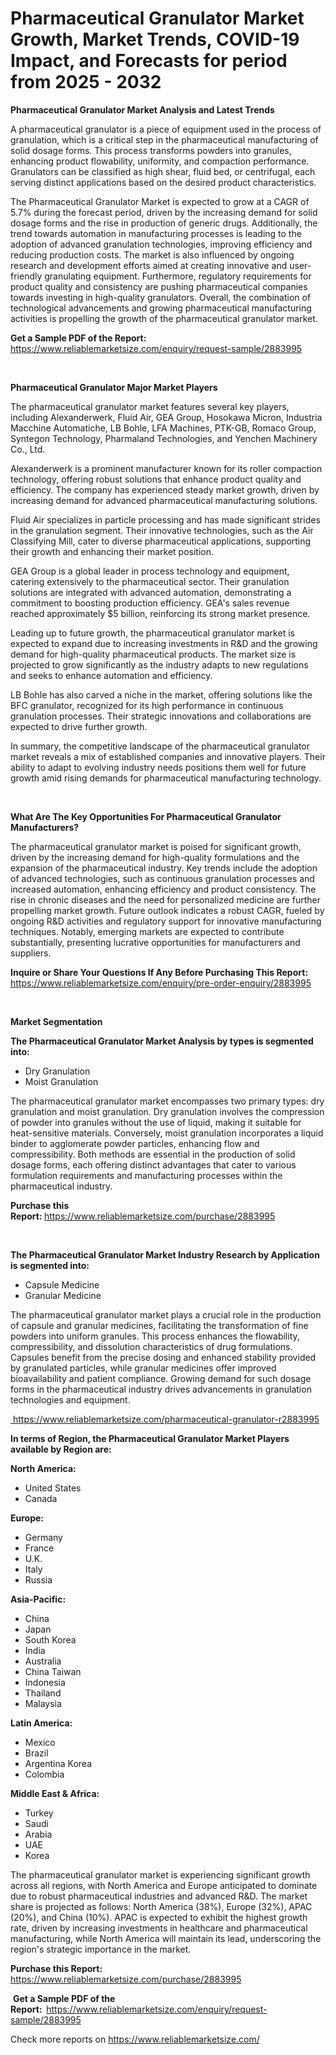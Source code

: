 <p><h1>Pharmaceutical Granulator Market Growth, Market Trends, COVID-19 Impact, and Forecasts for period from 2025 - 2032</h1></p><p><strong>Pharmaceutical Granulator Market Analysis and Latest Trends</strong></p>
<p><p>A pharmaceutical granulator is a piece of equipment used in the process of granulation, which is a critical step in the pharmaceutical manufacturing of solid dosage forms. This process transforms powders into granules, enhancing product flowability, uniformity, and compaction performance. Granulators can be classified as high shear, fluid bed, or centrifugal, each serving distinct applications based on the desired product characteristics.</p><p>The Pharmaceutical Granulator Market is expected to grow at a CAGR of 5.7% during the forecast period, driven by the increasing demand for solid dosage forms and the rise in production of generic drugs. Additionally, the trend towards automation in manufacturing processes is leading to the adoption of advanced granulation technologies, improving efficiency and reducing production costs. The market is also influenced by ongoing research and development efforts aimed at creating innovative and user-friendly granulating equipment. Furthermore, regulatory requirements for product quality and consistency are pushing pharmaceutical companies towards investing in high-quality granulators. Overall, the combination of technological advancements and growing pharmaceutical manufacturing activities is propelling the growth of the pharmaceutical granulator market.</p></p>
<p><strong>Get a Sample PDF of the Report:&nbsp;</strong> <a href="https://www.reliablemarketsize.com/enquiry/request-sample/2883995?utm_campaign=2628&utm_medium=2&utm_source=Github&utm_content=ia&utm_term=13032025&utm_id=pharmaceutical-granulator">https://www.reliablemarketsize.com/enquiry/request-sample/2883995</a></p>
<p>&nbsp;</p>
<p><strong>Pharmaceutical Granulator Major Market Players</strong></p>
<p><p>The pharmaceutical granulator market features several key players, including Alexanderwerk, Fluid Air, GEA Group, Hosokawa Micron, Industria Macchine Automatiche, LB Bohle, LFA Machines, PTK-GB, Romaco Group, Syntegon Technology, Pharmaland Technologies, and Yenchen Machinery Co., Ltd. </p><p>Alexanderwerk is a prominent manufacturer known for its roller compaction technology, offering robust solutions that enhance product quality and efficiency. The company has experienced steady market growth, driven by increasing demand for advanced pharmaceutical manufacturing solutions.</p><p>Fluid Air specializes in particle processing and has made significant strides in the granulation segment. Their innovative technologies, such as the Air Classifying Mill, cater to diverse pharmaceutical applications, supporting their growth and enhancing their market position.</p><p>GEA Group is a global leader in process technology and equipment, catering extensively to the pharmaceutical sector. Their granulation solutions are integrated with advanced automation, demonstrating a commitment to boosting production efficiency. GEA's sales revenue reached approximately $5 billion, reinforcing its strong market presence.</p><p>Leading up to future growth, the pharmaceutical granulator market is expected to expand due to increasing investments in R&D and the growing demand for high-quality pharmaceutical products. The market size is projected to grow significantly as the industry adapts to new regulations and seeks to enhance automation and efficiency.</p><p>LB Bohle has also carved a niche in the market, offering solutions like the BFC granulator, recognized for its high performance in continuous granulation processes. Their strategic innovations and collaborations are expected to drive further growth.</p><p>In summary, the competitive landscape of the pharmaceutical granulator market reveals a mix of established companies and innovative players. Their ability to adapt to evolving industry needs positions them well for future growth amid rising demands for pharmaceutical manufacturing technology.</p></p>
<p>&nbsp;</p>
<p><strong>What Are The Key Opportunities For Pharmaceutical Granulator Manufacturers?</strong></p>
<p><p>The pharmaceutical granulator market is poised for significant growth, driven by the increasing demand for high-quality formulations and the expansion of the pharmaceutical industry. Key trends include the adoption of advanced technologies, such as continuous granulation processes and increased automation, enhancing efficiency and product consistency. The rise in chronic diseases and the need for personalized medicine are further propelling market growth. Future outlook indicates a robust CAGR, fueled by ongoing R&D activities and regulatory support for innovative manufacturing techniques. Notably, emerging markets are expected to contribute substantially, presenting lucrative opportunities for manufacturers and suppliers.</p></p>
<p><strong>Inquire or Share Your Questions If Any Before Purchasing This Report:</strong> <a href="https://www.reliablemarketsize.com/enquiry/pre-order-enquiry/2883995?utm_campaign=2628&utm_medium=2&utm_source=Github&utm_content=ia&utm_term=13032025&utm_id=pharmaceutical-granulator">https://www.reliablemarketsize.com/enquiry/pre-order-enquiry/2883995</a></p>
<p>&nbsp;</p>
<p><strong>Market Segmentation</strong></p>
<p><strong>The Pharmaceutical Granulator Market Analysis by types is segmented into:</strong></p>
<p><ul><li> Dry Granulation</li><li>Moist Granulation </li></ul></p>
<p><p>The pharmaceutical granulator market encompasses two primary types: dry granulation and moist granulation. Dry granulation involves the compression of powder into granules without the use of liquid, making it suitable for heat-sensitive materials. Conversely, moist granulation incorporates a liquid binder to agglomerate powder particles, enhancing flow and compressibility. Both methods are essential in the production of solid dosage forms, each offering distinct advantages that cater to various formulation requirements and manufacturing processes within the pharmaceutical industry.</p></p>
<p><strong>Purchase this Report:&nbsp;</strong><a href="https://www.reliablemarketsize.com/purchase/2883995?utm_campaign=2628&utm_medium=2&utm_source=Github&utm_content=ia&utm_term=13032025&utm_id=pharmaceutical-granulator">https://www.reliablemarketsize.com/purchase/2883995</a></p>
<p>&nbsp;</p>
<p><strong>The Pharmaceutical Granulator Market Industry Research by Application is segmented into:</strong></p>
<p><ul><li> Capsule Medicine</li><li>Granular Medicine </li></ul></p>
<p><p>The pharmaceutical granulator market plays a crucial role in the production of capsule and granular medicines, facilitating the transformation of fine powders into uniform granules. This process enhances the flowability, compressibility, and dissolution characteristics of drug formulations. Capsules benefit from the precise dosing and enhanced stability provided by granulated particles, while granular medicines offer improved bioavailability and patient compliance. Growing demand for such dosage forms in the pharmaceutical industry drives advancements in granulation technologies and equipment.</p></p>
<p><a href="https://www.reliablemarketsize.com/pharmaceutical-granulator-r2883995?utm_campaign=2628&utm_medium=2&utm_source=Github&utm_content=ia&utm_term=13032025&utm_id=pharmaceutical-granulator">&nbsp;https://www.reliablemarketsize.com/pharmaceutical-granulator-r2883995</a></p>
<p><strong>In terms of Region, the Pharmaceutical Granulator Market Players available by Region are:</strong></p>
<p>
    <p> <strong> North America: </strong>
        <ul>
            <li>United States</li>
            <li>Canada</li>
        </ul>
        </p> 
    <p> <strong> Europe: </strong>
        <ul>
            <li>Germany</li>
            <li>France</li>
            <li>U.K.</li>
            <li>Italy</li>
            <li>Russia</li>
        </ul>
        </p> 
    <p> <strong> Asia-Pacific: </strong>
        <ul>
            <li>China</li>
            <li>Japan</li>
            <li>South Korea</li>
            <li>India</li>
            <li>Australia</li>
            <li>China Taiwan</li>
            <li>Indonesia</li>
            <li>Thailand</li>
            <li>Malaysia</li>
        </ul>
        </p> 
    <p> <strong> Latin America: </strong>
        <ul>
            <li>Mexico</li>
            <li>Brazil</li>
            <li>Argentina Korea</li>
            <li>Colombia</li>
        </ul>
        </p> 
    <p> <strong> Middle East & Africa: </strong>
        <ul>
            <li>Turkey</li>
            <li>Saudi</li>
            <li>Arabia</li>
            <li>UAE</li>
            <li>Korea</li>
        </ul>
    </p>
    </p>
<p><p>The pharmaceutical granulator market is experiencing significant growth across all regions, with North America and Europe anticipated to dominate due to robust pharmaceutical industries and advanced R&D. The market share is projected as follows: North America (38%), Europe (32%), APAC (20%), and China (10%). APAC is expected to exhibit the highest growth rate, driven by increasing investments in healthcare and pharmaceutical manufacturing, while North America will maintain its lead, underscoring the region's strategic importance in the market.</p></p>
<p><strong>Purchase this Report: </strong><a href="https://www.reliablemarketsize.com/purchase/2883995?utm_campaign=2628&utm_medium=2&utm_source=Github&utm_content=ia&utm_term=13032025&utm_id=pharmaceutical-granulator">https://www.reliablemarketsize.com/purchase/2883995</a></p>
<p>&nbsp;<strong>Get a Sample PDF of the Report:&nbsp;&nbsp;</strong><a href="https://www.reliablemarketsize.com/enquiry/request-sample/2883995?utm_campaign=2628&utm_medium=2&utm_source=Github&utm_content=ia&utm_term=13032025&utm_id=pharmaceutical-granulator">https://www.reliablemarketsize.com/enquiry/request-sample/2883995</a></p>
<p><strong></strong></p>
<p>Check more reports on <a href="https://www.reliablemarketsize.com/?utm_campaign=2628&utm_medium=2&utm_source=Github&utm_content=ia&utm_term=13032025&utm_id=pharmaceutical-granulator">https://www.reliablemarketsize.com/</a></p>